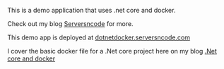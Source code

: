 This is a demo application that uses .net core and docker.

Check out my blog <a href="https://serversncode.com">Serversncode</a> for more.

This demo app is deployed at <a href="https://dotnetdocker.serversncode.com/" target="_blank">dotnetdocker.serversncode.com</a>

I cover the basic docker file for a .Net core project here on my blog <a href="https://serversncode.com/net-core-and-docker/" target="_blank">.Net core and docker</a>